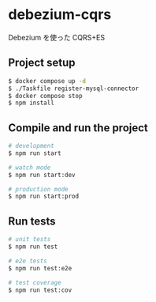 # debezium-cqrs
Debezium を使った CQRS+ES

## Project setup

```bash
$ docker compose up -d
$ ./Taskfile register-mysql-connector
$ docker compose stop
$ npm install
```

## Compile and run the project

```bash
# development
$ npm run start

# watch mode
$ npm run start:dev

# production mode
$ npm run start:prod
```

## Run tests

```bash
# unit tests
$ npm run test

# e2e tests
$ npm run test:e2e

# test coverage
$ npm run test:cov
```
